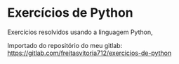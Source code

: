 # Exercícios de Python 

Exercícios resolvidos usando a linguagem Python,

Importado do repositório do meu gitlab: https://gitlab.com/freitasvitoria712/exercicios-de-python
